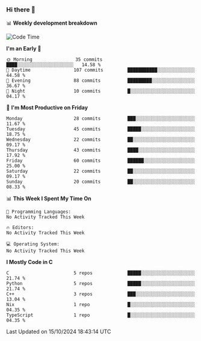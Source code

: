 ### Hi there 👋

📊 **Weekly development breakdown**
<!--START_SECTION:waka-->
![Code Time](http://img.shields.io/badge/Code%20Time-239%20hrs%2048%20mins-blue)

**I'm an Early 🐤** 

```text
🌞 Morning                35 commits          ████░░░░░░░░░░░░░░░░░░░░░   14.58 % 
🌆 Daytime                107 commits         ███████████░░░░░░░░░░░░░░   44.58 % 
🌃 Evening                88 commits          █████████░░░░░░░░░░░░░░░░   36.67 % 
🌙 Night                  10 commits          █░░░░░░░░░░░░░░░░░░░░░░░░   04.17 % 
```
📅 **I'm Most Productive on Friday** 

```text
Monday                   28 commits          ███░░░░░░░░░░░░░░░░░░░░░░   11.67 % 
Tuesday                  45 commits          █████░░░░░░░░░░░░░░░░░░░░   18.75 % 
Wednesday                22 commits          ██░░░░░░░░░░░░░░░░░░░░░░░   09.17 % 
Thursday                 43 commits          ████░░░░░░░░░░░░░░░░░░░░░   17.92 % 
Friday                   60 commits          ██████░░░░░░░░░░░░░░░░░░░   25.00 % 
Saturday                 22 commits          ██░░░░░░░░░░░░░░░░░░░░░░░   09.17 % 
Sunday                   20 commits          ██░░░░░░░░░░░░░░░░░░░░░░░   08.33 % 
```


📊 **This Week I Spent My Time On** 

```text
💬 Programming Languages: 
No Activity Tracked This Week

🔥 Editors: 
No Activity Tracked This Week

💻 Operating System: 
No Activity Tracked This Week
```

**I Mostly Code in C** 

```text
C                        5 repos             █████░░░░░░░░░░░░░░░░░░░░   21.74 % 
Python                   5 repos             █████░░░░░░░░░░░░░░░░░░░░   21.74 % 
C++                      3 repos             ███░░░░░░░░░░░░░░░░░░░░░░   13.04 % 
Nix                      1 repo              █░░░░░░░░░░░░░░░░░░░░░░░░   04.35 % 
TypeScript               1 repo              █░░░░░░░░░░░░░░░░░░░░░░░░   04.35 % 
```




 Last Updated on 15/10/2024 18:43:14 UTC
<!--END_SECTION:waka-->
<!--
**R-enanVieira/R-enanVieira** is a ✨ _special_ ✨ repository because its `README.md` (this file) appears on your GitHub profile.

Here are some ideas to get you started:

- 🔭 I’m currently working on ...
- 🌱 I’m currently learning ...
- 👯 I’m looking to collaborate on ...
- 🤔 I’m looking for help with ...
- 💬 Ask me about ...
- 📫 How to reach me: ...
- 😄 Pronouns: ...
- ⚡ Fun fact: ...
-->
